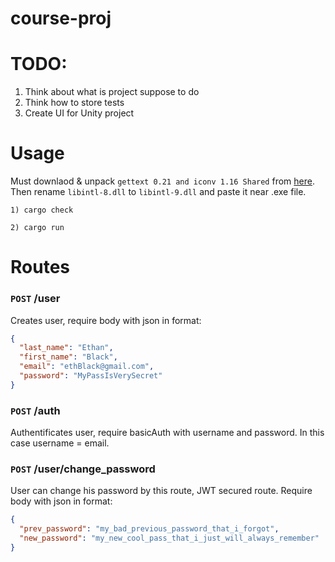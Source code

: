 # course-proj
# TODO: 
1) Think about what is project suppose to do
2) Think how to store tests
4) Create UI for Unity project



# Usage
Must downlaod & unpack `gettext 0.21 and iconv 1.16 Shared` from [here](http://mlocati.github.io/articles/gettext-iconv-windows.html). Then rename `libintl-8.dll` to `libintl-9.dll` and paste it near .exe file.

``` 
1) cargo check
```
```
2) cargo run
```


# Routes
### `POST` /user
Creates user, require body with json in format:
```json
{
  "last_name": "Ethan",
  "first_name": "Black",
  "email": "ethBlack@gmail.com",
  "password": "MyPassIsVerySecret"
}
``` 
### `POST` /auth
Authentificates user, require basicAuth with username and password. In this case username = email.

### `POST` /user/change_password
User can change his password by this route, JWT secured route.
Require body with json in format:
```json
{
  "prev_password": "my_bad_previous_password_that_i_forgot",
  "new_password": "my_new_cool_pass_that_i_just_will_always_remember"
}
```